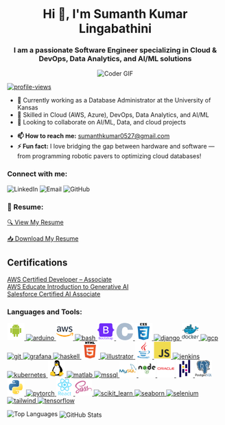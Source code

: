 <h1 align="center">Hi 👋, I'm Sumanth Kumar Lingabathini</h1>                                                                        
<h3 align="center">I am a passionate Software Engineer specializing in Cloud & DevOps, Data Analytics, and AI/ML solutions</h3>

<!-- Coder GIF - Centered -->
<p align="center">
  <img src="https://media.giphy.com/media/SWoSkN6DxTszqIKEqv/giphy.gif"  alt="Coder GIF" width="400">
</p>

<!-- Profile Views Counter - Left Aligned -->
<p align="left">
  <a href="https://github.com/SumanthLingabathini/SumanthLingabathini"> 
    <img src="https://komarev.com/ghpvc/?username=SumanthLingabathini&label=Profile%20Views&color=blue&style=flat-square" alt="profile-views" />
  </a>
</p>

<ul align="left">
  <li>💼 Currently working as a Database Administrator at the University of Kansas</li>
  <li>🌟 Skilled in Cloud (AWS, Azure), DevOps, Data Analytics, and AI/ML</li>
  <li>👯 Looking to collaborate on AI/ML, Data, and cloud projects</li>
</ul>

- **📫 How to reach me:** [sumanthkumar0527@gmail.com](mailto:sumanthkumar0527@gmail.com)
- **⚡ Fun fact:** I love bridging the gap between hardware and software — from programming robotic pavers to optimizing cloud databases!

<h3 align="left">Connect with me:</h3>
<p align="left">
  <a href="https://www.linkedin.com/in/sumanth98kumar/" target="_blank" style="text-decoration:none;">
    <img src="https://img.shields.io/badge/LINKEDIN-0077B5?style=for-the-badge&logo=linkedin&logoColor=white" alt="LinkedIn">
  </a>
  
  <a href="mailto:sumanthkumar0527@gmail.com" style="text-decoration:none;">
    <img src="https://img.shields.io/badge/EMAIL-D14836?style=for-the-badge&logo=gmail&logoColor=white" alt="Email">
  </a>
  
  <a href="https://github.com/sumanthkumar88" target="_blank" style="text-decoration:none;">
    <img src="https://img.shields.io/badge/GITHUB-000000?style=for-the-badge&logo=github&logoColor=white" alt="GitHub">
  </a>
</p>

<!-- View Resume -->
<h3 align="left">📄 Resume:</h3>
<p align="left">
  <a href="https://drive.google.com/file/d/1Hn6o1BaXp8kglhrwRmITlZ2gLGmjA7Wa/view?usp=sharing" target="_blank">
    🔍 View My Resume
  </a>
</p>

<!-- Download Resume -->
<p align="left">
  <a href="https://drive.google.com/uc?export=download&id=1Hn6o1BaXp8kglhrwRmITlZ2gLGmjA7Wa" target="_blank">
    📥 Download My Resume
  </a>
</p>

<section id="certifications">
  <h2>Certifications</h2>
  <div class="certification-item">
    <a href="https://www.credly.com/badges/726261a5-3060-4bde-91dd-e905d788c24f/linked_in_profile" target="_blank" rel="noopener noreferrer">
      AWS Certified Developer – Associate
    </a>
  </div>
  <div class="certification-item">
    <a href="https://www.credly.com/badges/a3b2e22b-bf96-42be-9bc2-d9a32df73bb5/linked_in_profile" target="_blank" rel="noopener noreferrer">
      AWS Educate Introduction to Generative AI
    </a>
  </div>
  <div class="certification-item">
    <a href="https://trailhead.salesforce.com/en/credentials/certification-detail-print/?searchString=31wRjqt1sQpjrz0wb0JGWyBqxB+zrP1SPrPqylbg+EorAl5Ikwg9XLYtBbMDrIWU" target="_blank" rel="noopener noreferrer">
      Salesforce Certified AI Associate
    </a>
  </div>
</section>

<h3 align="left">Languages and Tools:</h3>
<p align="left"> <a href="https://developer.android.com" target="_blank" rel="noreferrer"> <img src="https://raw.githubusercontent.com/devicons/devicon/master/icons/android/android-original-wordmark.svg" alt="android" width="40" height="40"/> </a> <a href="https://www.arduino.cc/" target="_blank" rel="noreferrer"> <img src="https://cdn.worldvectorlogo.com/logos/arduino-1.svg" alt="arduino" width="40" height="40"/> </a> <a href="https://aws.amazon.com" target="_blank" rel="noreferrer"> <img src="https://raw.githubusercontent.com/devicons/devicon/master/icons/amazonwebservices/amazonwebservices-original-wordmark.svg" alt="aws" width="40" height="40"/> </a> <a href="https://www.gnu.org/software/bash/" target="_blank" rel="noreferrer"> <img src="https://www.vectorlogo.zone/logos/gnu_bash/gnu_bash-icon.svg" alt="bash" width="40" height="40"/> </a> <a href="https://getbootstrap.com" target="_blank" rel="noreferrer"> <img src="https://raw.githubusercontent.com/devicons/devicon/master/icons/bootstrap/bootstrap-plain-wordmark.svg" alt="bootstrap" width="40" height="40"/> </a> <a href="https://www.cprogramming.com/" target="_blank" rel="noreferrer"> <img src="https://raw.githubusercontent.com/devicons/devicon/master/icons/c/c-original.svg" alt="c" width="40" height="40"/> </a> <a href="https://www.w3schools.com/css/" target="_blank" rel="noreferrer"> <img src="https://raw.githubusercontent.com/devicons/devicon/master/icons/css3/css3-original-wordmark.svg" alt="css3" width="40" height="40"/> </a> <a href="https://www.djangoproject.com/" target="_blank" rel="noreferrer"> <img src="https://cdn.worldvectorlogo.com/logos/django.svg" alt="django" width="40" height="40"/> </a> <a href="https://www.docker.com/" target="_blank" rel="noreferrer"> <img src="https://raw.githubusercontent.com/devicons/devicon/master/icons/docker/docker-original-wordmark.svg" alt="docker" width="40" height="40"/> </a> <a href="https://cloud.google.com" target="_blank" rel="noreferrer"> <img src="https://www.vectorlogo.zone/logos/google_cloud/google_cloud-icon.svg" alt="gcp" width="40" height="40"/> </a> <a href="https://git-scm.com/" target="_blank" rel="noreferrer"> <img src="https://www.vectorlogo.zone/logos/git-scm/git-scm-icon.svg" alt="git" width="40" height="40"/> </a> <a href="https://grafana.com" target="_blank" rel="noreferrer"> <img src="https://www.vectorlogo.zone/logos/grafana/grafana-icon.svg" alt="grafana" width="40" height="40"/> </a> <a href="https://www.haskell.org/" target="_blank" rel="noreferrer"> <img src="https://upload.wikimedia.org/wikipedia/commons/1/1c/Haskell-Logo.svg" alt="haskell" width="40" height="40"/> </a> <a href="https://www.w3.org/html/" target="_blank" rel="noreferrer"> <img src="https://raw.githubusercontent.com/devicons/devicon/master/icons/html5/html5-original-wordmark.svg" alt="html5" width="40" height="40"/> </a> <a href="https://www.adobe.com/in/products/illustrator.html" target="_blank" rel="noreferrer"> <img src="https://www.vectorlogo.zone/logos/adobe_illustrator/adobe_illustrator-icon.svg" alt="illustrator" width="40" height="40"/> </a> <a href="https://www.java.com" target="_blank" rel="noreferrer"> <img src="https://raw.githubusercontent.com/devicons/devicon/master/icons/java/java-original.svg" alt="java" width="40" height="40"/> </a> <a href="https://developer.mozilla.org/en-US/docs/Web/JavaScript" target="_blank" rel="noreferrer"> <img src="https://raw.githubusercontent.com/devicons/devicon/master/icons/javascript/javascript-original.svg" alt="javascript" width="40" height="40"/> </a> <a href="https://www.jenkins.io" target="_blank" rel="noreferrer"> <img src="https://www.vectorlogo.zone/logos/jenkins/jenkins-icon.svg" alt="jenkins" width="40" height="40"/> </a> <a href="https://kubernetes.io" target="_blank" rel="noreferrer"> <img src="https://www.vectorlogo.zone/logos/kubernetes/kubernetes-icon.svg" alt="kubernetes" width="40" height="40"/> </a> <a href="https://www.linux.org/" target="_blank" rel="noreferrer"> <img src="https://raw.githubusercontent.com/devicons/devicon/master/icons/linux/linux-original.svg" alt="linux" width="40" height="40"/> </a> <a href="https://www.mathworks.com/" target="_blank" rel="noreferrer"> <img src="https://upload.wikimedia.org/wikipedia/commons/2/21/Matlab_Logo.png" alt="matlab" width="40" height="40"/> </a> <a href="https://www.microsoft.com/en-us/sql-server" target="_blank" rel="noreferrer"> <img src="https://www.svgrepo.com/show/303229/microsoft-sql-server-logo.svg" alt="mssql" width="40" height="40"/> </a> <a href="https://www.mysql.com/" target="_blank" rel="noreferrer"> <img src="https://raw.githubusercontent.com/devicons/devicon/master/icons/mysql/mysql-original-wordmark.svg" alt="mysql" width="40" height="40"/> </a> <a href="https://nodejs.org" target="_blank" rel="noreferrer"> <img src="https://raw.githubusercontent.com/devicons/devicon/master/icons/nodejs/nodejs-original-wordmark.svg" alt="nodejs" width="40" height="40"/> </a> <a href="https://www.oracle.com/" target="_blank" rel="noreferrer"> <img src="https://raw.githubusercontent.com/devicons/devicon/master/icons/oracle/oracle-original.svg" alt="oracle" width="40" height="40"/> </a> <a href="https://pandas.pydata.org/" target="_blank" rel="noreferrer"> <img src="https://raw.githubusercontent.com/devicons/devicon/2ae2a900d2f041da66e950e4d48052658d850630/icons/pandas/pandas-original.svg" alt="pandas" width="40" height="40"/> </a> <a href="https://www.postgresql.org" target="_blank" rel="noreferrer"> <img src="https://raw.githubusercontent.com/devicons/devicon/master/icons/postgresql/postgresql-original-wordmark.svg" alt="postgresql" width="40" height="40"/> </a> <a href="https://www.python.org" target="_blank" rel="noreferrer"> <img src="https://raw.githubusercontent.com/devicons/devicon/master/icons/python/python-original.svg" alt="python" width="40" height="40"/> </a> <a href="https://pytorch.org/" target="_blank" rel="noreferrer"> <img src="https://www.vectorlogo.zone/logos/pytorch/pytorch-icon.svg" alt="pytorch" width="40" height="40"/> </a> <a href="https://reactjs.org/" target="_blank" rel="noreferrer"> <img src="https://raw.githubusercontent.com/devicons/devicon/master/icons/react/react-original-wordmark.svg" alt="react" width="40" height="40"/> </a> <a href="https://sass-lang.com" target="_blank" rel="noreferrer"> <img src="https://raw.githubusercontent.com/devicons/devicon/master/icons/sass/sass-original.svg" alt="sass" width="40" height="40"/> </a> <a href="https://scikit-learn.org/" target="_blank" rel="noreferrer"> <img src="https://upload.wikimedia.org/wikipedia/commons/0/05/Scikit_learn_logo_small.svg" alt="scikit_learn" width="40" height="40"/> </a> <a href="https://seaborn.pydata.org/" target="_blank" rel="noreferrer"> <img src="https://seaborn.pydata.org/_images/logo-mark-lightbg.svg" alt="seaborn" width="40" height="40"/> </a> <a href="https://www.selenium.dev" target="_blank" rel="noreferrer"> <img src="https://raw.githubusercontent.com/detain/svg-logos/780f25886640cef088af994181646db2f6b1a3f8/svg/selenium-logo.svg" alt="selenium" width="40" height="40"/> </a> <a href="https://tailwindcss.com/" target="_blank" rel="noreferrer"> <img src="https://www.vectorlogo.zone/logos/tailwindcss/tailwindcss-icon.svg" alt="tailwind" width="40" height="40"/> </a> <a href="https://www.tensorflow.org" target="_blank" rel="noreferrer"> <img src="https://www.vectorlogo.zone/logos/tensorflow/tensorflow-icon.svg" alt="tensorflow" width="40" height="40"/> </a> </p>


<!-- GitHub Stats -->
<p><img align="left" src="https://github-readme-stats.vercel.app/api/top-langs?username=SumanthLingabathini&show_icons=true&locale=en&layout=compact" alt="Top Languages" /></p>

<p>&nbsp;<img align="center" src="https://github-readme-stats.vercel.app/api?username=SumanthLingabathini&show_icons=true&locale=en" alt="GitHub Stats" /></p>
